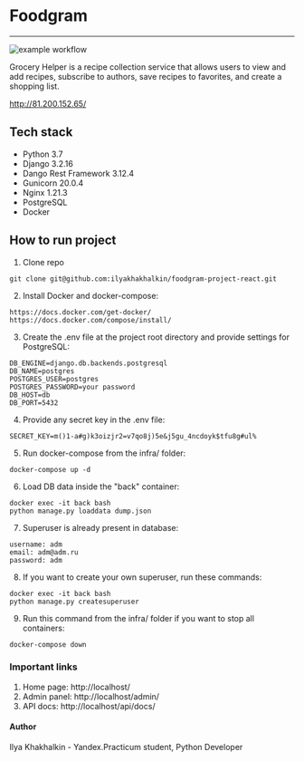 # Foodgram
---
![example workflow](https://github.com/ilyakhakhalkin/foodgram-project-react/actions/workflows/main.yml/badge.svg)

Grocery Helper is a recipe collection service that allows users to view and add recipes, subscribe to authors, save recipes to favorites, and create a shopping list.

http://81.200.152.65/


## Tech stack
- Python 3.7
- Django 3.2.16
- Dango Rest Framework 3.12.4
- Gunicorn 20.0.4
- Nginx 1.21.3
- PostgreSQL
- Docker

## How to run project
1. Clone repo
```
git clone git@github.com:ilyakhakhalkin/foodgram-project-react.git
```
2. Install Docker and docker-compose:
```
https://docs.docker.com/get-docker/
https://docs.docker.com/compose/install/
```
3. Create the .env file at the project root directory and provide settings for PostgreSQL:
```
DB_ENGINE=django.db.backends.postgresql
DB_NAME=postgres
POSTGRES_USER=postgres
POSTGRES_PASSWORD=your password
DB_HOST=db
DB_PORT=5432
```
4. Provide any secret key in the .env file:
```
SECRET_KEY=m()1-a#g)k3oizjr2=v7qo8j)5e&j5gu_4ncdoyk$tfu8g#ul%
```
5. Run docker-compose from the infra/ folder:
```
docker-compose up -d
```
6. Load DB data inside the "back" container:
```
docker exec -it back bash
python manage.py loaddata dump.json
```
7. Superuser is already present in database:
```
username: adm
email: adm@adm.ru
password: adm
```
8. If you want to create your own superuser, run these commands:
```
docker exec -it back bash
python manage.py createsuperuser
```
9. Run this command from the infra/ folder if you want to stop all containers:
```
docker-compose down
```

### Important links
1. Home page: http://localhost/
2. Admin panel: http://localhost/admin/
3. API docs: http://localhost/api/docs/


#### Author
Ilya Khakhalkin - Yandex.Practicum student, Python Developer
